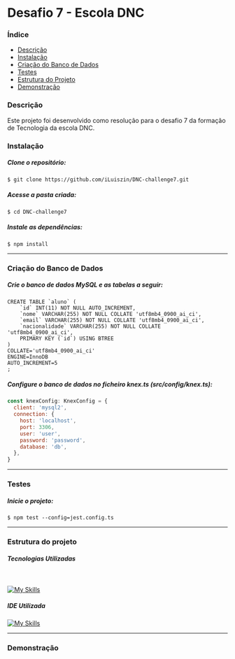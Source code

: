# Desafio 7 - Escola DNC

### Índice

<ul>
  <a href="#descrição"><li>Descrição</li></a>
  <a href="#instalação"><li>Instalação</li></a>
  <a href="#criação-do-banco-de-dados"><li>Criação do Banco de Dados</li></a>
  <a href="#testes"><li>Testes</li></a>
  <a href="#estrutura-do-projeto"><li>Estrutura do Projeto</li></a>
  <a href="#demonstração"><li>Demonstração</li></a>
</ul>

### Descrição

Este projeto foi desenvolvido como resolução para o desafio 7 da formação de Tecnologia da escola DNC.

### Instalação

##### Clone o repositório:

```
$ git clone https://github.com/iLuiszin/DNC-challenge7.git
```

##### Acesse a pasta criada:

```
$ cd DNC-challenge7
```

##### Instale as dependências:

```
$ npm install
```

---

### Criação do Banco de Dados

##### Crie o banco de dados MySQL e as tabelas a seguir:

```mysql
CREATE TABLE `aluno` (
	`id` INT(11) NOT NULL AUTO_INCREMENT,
	`nome` VARCHAR(255) NOT NULL COLLATE 'utf8mb4_0900_ai_ci',
	`email` VARCHAR(255) NOT NULL COLLATE 'utf8mb4_0900_ai_ci',
	`nacionalidade` VARCHAR(255) NOT NULL COLLATE 'utf8mb4_0900_ai_ci',
	PRIMARY KEY (`id`) USING BTREE
)
COLLATE='utf8mb4_0900_ai_ci'
ENGINE=InnoDB
AUTO_INCREMENT=5
;
```

##### Configure o banco de dados no ficheiro knex.ts (src/config/knex.ts):

```javascript
const knexConfig: KnexConfig = {
  client: 'mysql2',
  connection: {
    host: 'localhost',
    port: 3306,
    user: 'user',
    password: 'password',
    database: 'db',
  },
}
```

---

### Testes

##### Inicie o projeto:

```
$ npm test --config=jest.config.ts
```

---

### Estrutura do projeto

##### Tecnologias Utilizadas

<div style="display: inline_block"><br>
  
  [![My Skills](https://skillicons.dev/icons?i=nodejs,express,mysql,typescript)](https://skillicons.dev)
</div>

##### IDE Utilizada

<div> 
  
  [![My Skills](https://skillicons.dev/icons?i=vscode)](https://skillicons.dev)
</div>

---

### Demonstração
